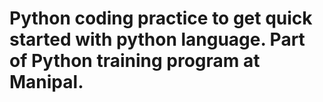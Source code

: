 # Python coding practice to get quick started with python language. Part of Python training program at Manipal.
